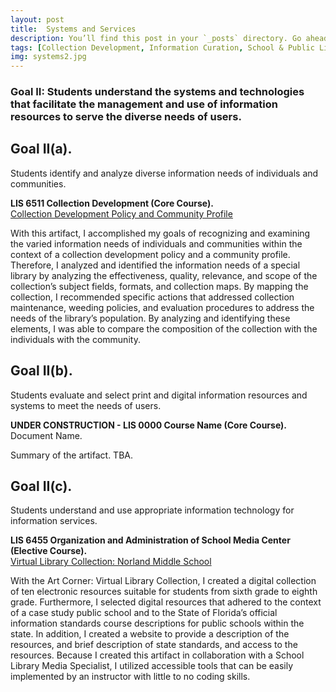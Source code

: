 ```yaml
---
layout: post
title:  Systems and Services
description: You’ll find this post in your `_posts` directory. Go ahead and edit it and re-build the site to see your changes. # Add post description (optional)
tags: [Collection Development, Information Curation, School & Public Libraries]
img: systems2.jpg
---
```

### Goal II: Students understand the systems and technologies that facilitate the management and use of information resources to serve the diverse needs of users.

## Goal II(a).
Students identify and analyze diverse information needs of individuals and communities.

<p><b>LIS 6511 Collection Development (Core Course).</b><br /><a href="https://eoroyal26.github.io/assets/pdf/Collection_Development_Policy_2023_ER5.pdf" target="blank">Collection Development Policy and Community Profile</a></p>

With this artifact, I accomplished my goals of recognizing and examining the varied information needs of individuals and communities within the context of a collection development policy and a community profile. Therefore, I analyzed and identified the information needs of a special library by analyzing the effectiveness, quality, relevance, and scope of the collection’s subject fields, formats, and collection maps. By mapping the collection, I recommended specific actions that addressed collection maintenance, weeding policies, and evaluation procedures to address the needs of the library’s population. By analyzing and identifying these elements, I was able to compare the composition of the collection with the individuals with the community.


## Goal II(b). 
Students evaluate and select print and digital information resources and systems to meet the needs of users.

<p><b>UNDER CONSTRUCTION - LIS 0000 Course Name (Core Course).</b><br />Document Name.</p>

Summary of the artifact. TBA. 

## Goal II(c). 
Students understand and use appropriate information technology for information services.

<p><b>LIS 6455 Organization and Administration of School Media Center (Elective Course).</b><br/><a href="https://sites.google.com/view/virtual-library-collection/home" target="blank">Virtual Library Collection: Norland Middle School</a></p>

With the Art Corner: Virtual Library Collection, I created a digital collection of ten electronic resources suitable for students from sixth grade to eighth grade. Furthermore, I selected digital resources that adhered to the context of a case study public school and to the State of Florida’s official information standards course descriptions for public schools within the state. In addition, I created a website to provide a description of the resources, and brief description of state standards, and access to the resources. Because I created this artifact in collaboration with a School Library Media Specialist, I utilized accessible tools that can be easily implemented by an instructor with little to no coding skills.


<!--Check out the [Jekyll docs][jekyll-docs] for more info on how to get the most out of Jekyll. File all bugs/feature requests at [Jekyll’s GitHub repo][jekyll-gh]. If you have questions, you can ask them on [Jekyll Talk][jekyll-talk].-->

[jekyll-docs]: https://jekyllrb.com/docs/home
[jekyll-gh]:   https://github.com/jekyll/jekyll
[jekyll-talk]: https://talk.jekyllrb.com/
